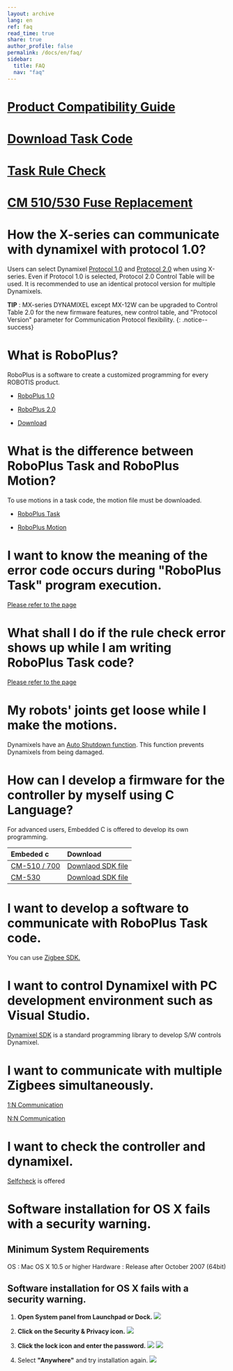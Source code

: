 ```yaml
---
layout: archive
lang: en
ref: faq
read_time: true
share: true
author_profile: false
permalink: /docs/en/faq/
sidebar:
  title: FAQ
  nav: "faq"
---
```





# [Product Compatibility Guide](/docs/en/parts/controller/controller_compatibility/)

# [Download Task Code](/docs/en/faq/download_task_code/)

# [Task Rule Check](/docs/en/software/rplus1/task/task_misc/#rule-check)

# [CM 510/530 Fuse Replacement](/docs/en/faq/cm_510_530_fuse/)

# How the X-series can communicate with dynamixel with protocol 1.0?

Users can select Dynamixel [Protocol 1.0] and [Protocol 2.0] when using X-series.
Even if Protocol 1.0 is selected, Protocol 2.0 Control Table will be used.
It is recommended to use an identical protocol version for multiple Dynamixels.

**TIP** : MX-series DYNAMIXEL except MX-12W can be upgraded to Control Table 2.0 for the new firmware features, new control table, and "Protocol Version" parameter for Communication Protocol flexibility.
{: .notice--success}

# What is RoboPlus?

RoboPlus is a software to create a customized programming for every ROBOTIS product.

  - [RoboPlus 1.0](http://en.robotis.com/model/board.php?bo_table=print_en&wr_id=48)

  - [RoboPlus 2.0](http://en.robotis.com/model/board.php?bo_table=print_en&wr_id=47)

  - [Download](http://en.robotis.com/service/downloadpage.php?ca_id=10)

# What is the difference between RoboPlus Task and RoboPlus Motion?

 To use motions in a task code, the motion file must be downloaded.

  - [RoboPlus Task](http://emanual.robotis.com/docs/en/software/rplus1/task/getting_started/#introduction)

  - [RoboPlus Motion](http://emanual.robotis.com/docs/en/software/rplus1/motion/#introduction)

# I want to know the meaning of the error code occurs during "RoboPlus Task" program execution.

 [Please refer to the page](http://emanual.robotis.com/docs/en/software/rplus1/task/task_misc/#error-messages)

# What shall I do if the rule check error shows up while I am writing RoboPlus Task code?

 [Please refer to the page](http://emanual.robotis.com/docs/en/software/rplus1/task/task_misc/#rule-check)

# My robots' joints get loose while I make the motions.

 Dynamixels have an [Auto Shutdown function](http://emanual.robotis.com/docs/en/software/rplus1/motion/#dynamixel-auto-shutdown-function). This function prevents Dynamixels from being damaged.

# How can I develop a firmware for the controller by myself using C Language?

 For advanced users, Embedded C is offered to develop its own programming.

| Embeded c                                                                                               | Download                                                                                                      |
|:--------------------------------------------------------------------------------------------------------|:--------------------------------------------------------------------------------------------------------------|
| [CM-510 / 700](http://emanual.robotis.com/docs/en/software/embedded_sdk/embedded_c_cm510/#introduction) | [Downlaod SDK file](http://emanual.robotis.com/docs/en/software/embedded_sdk/embedded_c_cm510/#cm-510-cm-700) |
| [CM-530](http://emanual.robotis.com/docs/en/software/embedded_sdk/embedded_c_cm530/#introduction)       | [Download SDK file](http://emanual.robotis.com/docs/en/software/embedded_sdk/embedded_c_cm530/#cm-530)        |

# I want to develop a software to communicate with RoboPlus Task code.

  You can use [Zigbee SDK.](http://emanual.robotis.com/docs/en/software/embedded_sdk/zigbee_sdk/)

# I want to control Dynamixel with PC development environment such as Visual Studio.

  [Dynamixel SDK] is a standard programming library to develop S/W controls Dynamixel.

# I want to communicate with multiple Zigbees simultaneously.

  [1:N  Communication](http://emanual.robotis.com/docs/en/parts/communication/zig-110/#11-communication)

  [N:N Communication](http://emanual.robotis.com/docs/en/parts/communication/zig-110/#1n-communication)

# I want to check the controller and dynamixel.

  [Selfcheck](http://en.robotis.com/model/selfcheck.php) is offered

# Software installation for OS X fails with a security warning.

## Minimum System Requirements

  OS : Mac OS X 10.5 or higher
  Hardware : Release after October 2007 (64bit)

## Software installation for OS X fails with a security warning.

1. **Open System panel from Launchpad or Dock.**
![](/assets/images/faq/OS_X_fail/osx_system_config.png)

2. **Click on the Security & Privacy icon.**
![](/assets/images/faq/OS_X_fail/osx_security.png)

3. **Click the lock icon and enter the password.**
![](/assets/images/faq/OS_X_fail/osx_security_mod.png)
![](/assets/images/faq/OS_X_fail/osx_authority.png)

4. Select **"Anywhere"** and try installation again.
![](/assets/images/faq/OS_X_fail/osx_all_app_allowance.png)


[Dynamixel SDK]: /docs/en/software/dynamixel/dynamixel_sdk/overview/
[Protocol 1.0]: /docs/en/dxl/protocol1/
[Protocol 2.0]: /docs/en/dxl/protocol2/
